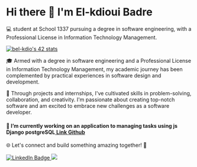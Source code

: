# Hi there 👋  I'm El-kdioui Badre

💻 student at School 1337 pursuing a degree in software engineering, with a Professional License in Information Technology Management.

[![bel-kdio's 42 stats](https://badge.mediaplus.ma/darkblue/bel-kdio)](https://github.com/oakoudad/badge42)

🎓 Armed with a degree in software engineering and a Professional License in Information Technology Management, my academic journey has been complemented by practical experiences in software design and development.

🚀 Through projects and internships, I've cultivated skills in problem-solving, collaboration, and creativity. I'm passionate about creating top-notch software and am excited to embrace new challenges as a software developer.

<!--🔍 Passionate about crafting high-quality software, I'm on a mission to turn challenges into opportunities. Always eager to learn and grow, I'm ready to take on new adventures as a software developer.-->
<h4> 🔭  I’m currently working on an application to managing tasks using js Django postgreSQL<a href="https://github.com/belkdioui-111/task_manager-Js-Django-PostgreSQL"> Link Github </a></h4>
<!--🌱 I’m currently learning about--> 

🌐 Let's connect and build something amazing together! 🚀

<div id="badges">
  <a href="https://www.linkedin.com/in/badre-el-kdioui-1a88471b1/">
    <img src="https://img.shields.io/badge/LinkedIn-blue?style=for-the-badge&logo=linkedin&logoColor=white" alt="LinkedIn Badge"/>
  </a>
  <a href="https://www.instagram.com/badre_elkdioui?igsh=dmtlZjBycmdvMG93&utm_source=qr">
    <img src="https://img.shields.io/badge/Instagram-E4405F?style=for-the-badge&logo=instagram&logoColor=white"/>
  </a>
</div>
<!--
**belkdioui-111/belkdioui-111** is a ✨ _special_ ✨ repository because its `README.md` (this file) appears on your GitHub profile.

Here are some ideas to get you started:


- 👯 I’m looking to collaborate on ...
- 🤔 I’m looking for help with ...
- 💬 Ask me about ...
- 📫 How to reach me: ...
- 😄 Pronouns: ...
- ⚡ Fun fact: ...
-->
